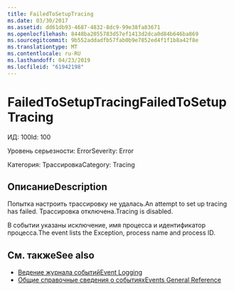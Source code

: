 ```yaml
---
title: FailedToSetupTracing
ms.date: 03/30/2017
ms.assetid: dd61db93-4687-4832-8dc9-99e38fa83671
ms.openlocfilehash: 8448ba2055783d57ef1413d2dca0d84b646ba869
ms.sourcegitcommit: 9b552addadfb57fab0b9e7852ed4f1f1b8a42f8e
ms.translationtype: MT
ms.contentlocale: ru-RU
ms.lasthandoff: 04/23/2019
ms.locfileid: "61942198"
---
```

# <a name="failedtosetuptracing"></a><span data-ttu-id="d2b44-102">FailedToSetupTracing</span><span class="sxs-lookup"><span data-stu-id="d2b44-102">FailedToSetupTracing</span></span>
<span data-ttu-id="d2b44-103">ИД: 100</span><span class="sxs-lookup"><span data-stu-id="d2b44-103">Id: 100</span></span>  
  
 <span data-ttu-id="d2b44-104">Уровень серьезности: Error</span><span class="sxs-lookup"><span data-stu-id="d2b44-104">Severity: Error</span></span>  
  
 <span data-ttu-id="d2b44-105">Категория: Трассировка</span><span class="sxs-lookup"><span data-stu-id="d2b44-105">Category: Tracing</span></span>  
  
## <a name="description"></a><span data-ttu-id="d2b44-106">Описание</span><span class="sxs-lookup"><span data-stu-id="d2b44-106">Description</span></span>  
 <span data-ttu-id="d2b44-107">Попытка настроить трассировку не удалась.</span><span class="sxs-lookup"><span data-stu-id="d2b44-107">An attempt to set up tracing has failed.</span></span> <span data-ttu-id="d2b44-108">Трассировка отключена.</span><span class="sxs-lookup"><span data-stu-id="d2b44-108">Tracing is disabled.</span></span>  
  
 <span data-ttu-id="d2b44-109">В событии указаны исключение, имя процесса и идентификатор процесса.</span><span class="sxs-lookup"><span data-stu-id="d2b44-109">The event lists the Exception, process name and process ID.</span></span>  
  
## <a name="see-also"></a><span data-ttu-id="d2b44-110">См. также</span><span class="sxs-lookup"><span data-stu-id="d2b44-110">See also</span></span>

- [<span data-ttu-id="d2b44-111">Ведение журнала событий</span><span class="sxs-lookup"><span data-stu-id="d2b44-111">Event Logging</span></span>](../../../../../docs/framework/wcf/diagnostics/event-logging/index.md)
- [<span data-ttu-id="d2b44-112">Общие справочные сведения о событиях</span><span class="sxs-lookup"><span data-stu-id="d2b44-112">Events General Reference</span></span>](../../../../../docs/framework/wcf/diagnostics/event-logging/events-general-reference.md)
